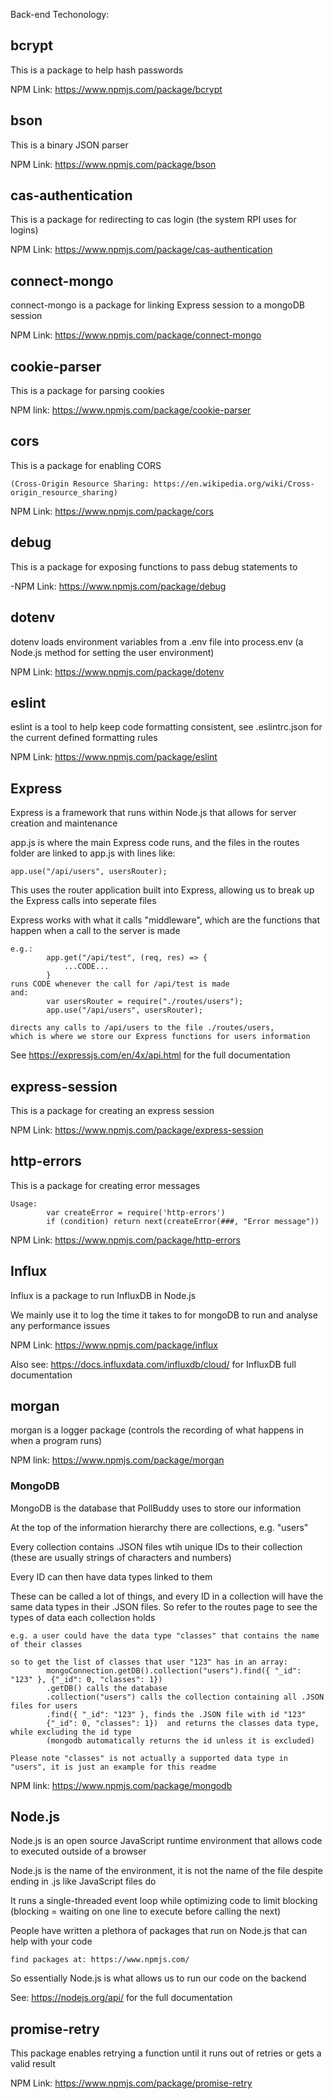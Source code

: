 Back-end Techonology:


## bcrypt
This is a package to help hash passwords

NPM Link: https://www.npmjs.com/package/bcrypt


## bson
This is a binary JSON parser

NPM Link: https://www.npmjs.com/package/bson


## cas-authentication
This is a package for redirecting to cas login (the system RPI uses for logins)

NPM Link: https://www.npmjs.com/package/cas-authentication


## connect-mongo
connect-mongo is a package for linking Express session to a mongoDB session

NPM Link: https://www.npmjs.com/package/connect-mongo


## cookie-parser
This is a package for parsing cookies

NPM link: https://www.npmjs.com/package/cookie-parser


## cors
This is a package for enabling CORS 

    (Cross-Origin Resource Sharing: https://en.wikipedia.org/wiki/Cross-origin_resource_sharing)

NPM Link: https://www.npmjs.com/package/cors


## debug
This is a package for exposing functions to pass debug statements to

-NPM Link: https://www.npmjs.com/package/debug


## dotenv
dotenv loads environment variables from a .env file into process.env (a Node.js method for setting the user environment)

NPM Link: https://www.npmjs.com/package/dotenv


## eslint
eslint is a tool to help keep code formatting consistent, see .eslintrc.json for the current defined formatting rules 

NPM Link: https://www.npmjs.com/package/eslint


## Express
Express is a framework that runs within Node.js that allows for server creation and maintenance

app.js is where the main Express code runs, and the files in the routes folder are linked to app.js with lines like:

    app.use("/api/users", usersRouter);

This uses the router application built into Express, allowing us to break up the Express calls into seperate files 

Express works with what it calls "middleware", which are the functions that happen when a call to the server is made

    e.g.:   
            app.get("/api/test", (req, res) => {
                ...CODE...
            }
    runs CODE whenever the call for /api/test is made
    and:    
            var usersRouter = require("./routes/users");
            app.use("/api/users", usersRouter);

    directs any calls to /api/users to the file ./routes/users, 
    which is where we store our Express functions for users information

See     https://expressjs.com/en/4x/api.html    for the full documentation


## express-session
This is a package for creating an express session

NPM Link: https://www.npmjs.com/package/express-session


## http-errors
This is a package for creating error messages

    Usage: 
            var createError = require('http-errors')
            if (condition) return next(createError(###, "Error message"))

NPM Link: https://www.npmjs.com/package/http-errors


## Influx
Influx is a package to run InfluxDB in Node.js

We mainly use it to log the time it takes to for mongoDB to run and analyse any performance issues

NPM Link: https://www.npmjs.com/package/influx

Also see: https://docs.influxdata.com/influxdb/cloud/ for InfluxDB full documentation


## morgan
morgan is a logger package (controls the recording of what happens in when a program runs)

NPM link: https://www.npmjs.com/package/morgan


### MongoDB
MongoDB is the database that PollBuddy uses to store our information

At the top of the information hierarchy there are collections, e.g. "users"

Every collection contains .JSON files wtih unique IDs to their collection 
    (these are usually strings of characters and numbers)

Every ID can then have data types linked to them

These can be called a lot of things, and every ID in a collection will have the same data types in their .JSON files. So refer to the routes page to see the types of data each collection holds

    e.g. a user could have the data type "classes" that contains the name of their classes
    
    so to get the list of classes that user "123" has in an array: 
            mongoConnection.getDB().collection("users").find({ "_id": "123" }, {"_id": 0, "classes": 1})
            .getDB() calls the database
            .collection("users") calls the collection containing all .JSON files for users
            .find({ "_id": "123" }, finds the .JSON file with id "123"
            {"_id": 0, "classes": 1})  and returns the classes data type, while excluding the id type 
            (mongodb automatically returns the id unless it is excluded)

    Please note "classes" is not actually a supported data type in "users", it is just an example for this readme

NPM link: https://www.npmjs.com/package/mongodb


## Node.js
Node.js is an open source JavaScript runtime environment that allows code to executed outside of a browser

Node.js is the name of the environment, it is not the name of the file despite ending in .js like JavaScript files do

It runs a single-threaded event loop while optimizing code to limit blocking 
    (blocking = waiting on one line to execute before calling the next)

People have written a plethora of packages that run on Node.js that can help with your code

    find packages at: https://www.npmjs.com/

So essentially Node.js is what allows us to run our code on the backend

See: https://nodejs.org/api/ for the full documentation


## promise-retry
This package enables retrying a function until it runs out of retries or gets a valid result

NPM Link: https://www.npmjs.com/package/promise-retry

